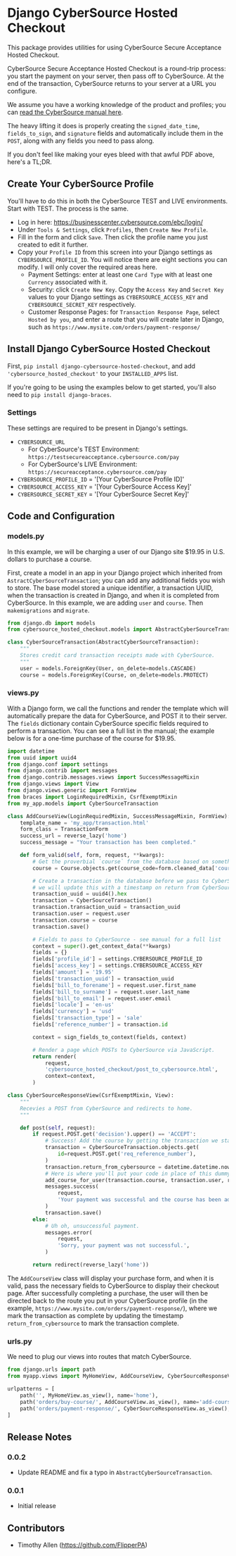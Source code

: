 # Django CyberSource Hosted Checkout

This package provides utilities for using CyberSource Secure Acceptance Hosted Checkout.

CyberSource Secure Acceptance Hosted Checkout is a round-trip process: you start the payment on your server, then pass off to CyberSource. At the end of the transaction, CyberSource returns to your server at a URL you configure.

We assume you have a working knowledge of the product and profiles; you can [read the CyberSource manual here](http://apps.cybersource.com/library/documentation/dev_guides/Secure_Acceptance_WM/Secure_Acceptance_WM.pdf).

The heavy lifting it does is properly creating the `signed_date_time`, `fields_to_sign`, and `signature` fields and automatically include them in the `POST`, along with any fields you need to pass along.

If you don't feel like making your eyes bleed with that awful PDF above, here's a TL;DR.

## Create Your CyberSource Profile

You'll have to do this in both the CyberSource TEST and LIVE environments. Start with TEST. The process is the same.

* Log in here: https://businesscenter.cybersource.com/ebc/login/
* Under `Tools & Settings`, click `Profiles`, then `Create New Profile`.
* Fill in the form and click `Save`. Then click the profile name you just created to edit it further.
* Copy your `Profile ID` from this screen into your Django settings as `CYBERSOURCE_PROFILE_ID`. You will notice there are eight sections you can modify. I will only cover the required areas here.
    * Payment Settings: enter at least one `Card Type` with at least one `Currency` associated with it.
    * Security: click `Create New Key`. Copy the `Access Key` and `Secret Key` values to your Django settings as `CYBERSOURCE_ACCESS_KEY` and `CYBERSOURCE_SECRET_KEY` respectively.
    * Customer Response Pages: for `Transaction Response Page`, select `Hosted by you`, and enter a route that you will create later in Django, such as `https://www.mysite.com/orders/payment-response/`

## Install Django CyberSource Hosted Checkout

First, `pip install django-cybersource-hosted-checkout`, and add `'cybersource_hosted_checkout'` to your `INSTALLED_APPS` list.

If you're going to be using the examples below to get started, you'll also need to `pip install django-braces`.

### Settings

These settings are required to be present in Django's settings.

* `CYBERSOURCE_URL`
    * For CyberSource's TEST Environment: `https://testsecureacceptance.cybersource.com/pay`
    * For CyberSource's LIVE Environment: `https://secureacceptance.cybersource.com/pay`
* `CYBERSOURCE_PROFILE_ID` = '[Your CyberSource Profile ID]'
* `CYBERSOURCE_ACCESS_KEY` = '[Your CyberSource Access Key]'
* `CYBERSOURCE_SECRET_KEY` = '[Your CyberSource Secret Key]'

## Code and Configuration

### models.py

In this example, we will be charging a user of our Django site $19.95 in U.S. dollars to purchase a course.

First, create a model in an app in your Django project which inherited from `AstractCyberSourceTransaction`; you can add any additional fields you wish to store. The base model stored a unique identifier, a transaction UUID, when the transaction is created in Django, and when it is completed from CyberSource. In this example, we are adding `user` and `course`. Then `makemigrations` and `migrate`.

```python
from django.db import models
from cybersource_hosted_checkout.models import AbstractCyberSourceTransaction

class CyberSourceTransaction(AbstractCyberSourceTransaction):
    """
    Stores credit card transaction receipts made with CyberSource.
    """
    user = models.ForeignKey(User, on_delete=models.CASCADE)
    course = models.ForeignKey(Course, on_delete=models.PROTECT)
```

### views.py

With a Django form, we call the functions and render the template which will automatically prepare the data for CyberSource, and POST it to their server. The `fields` dictionary contain CyberSource specific fields required to perform a transaction. You can see a full list in the manual; the example below is for a one-time purchase of the course for $19.95.

```python
import datetime
from uuid import uuid4
from django.conf import settings
from django.contrib import messages
from django.contrib.messages.views import SuccessMessageMixin
from django.views import View
from django.views.generic import FormView
from braces import LoginRequiredMixin, CsrfExemptMixin
from my_app.models import CyberSourceTransaction

class AddCourseView(LoginRequiredMixin, SuccessMessageMixin, FormView):
    template_name = 'my_app/transaction.html'
    form_class = TransactionForm
    success_url = reverse_lazy('home')
    success_message = "Your transaction has been completed."

    def form_valid(self, form, request, **kwargs):
        # Get the proverbial `course` from the database based on something in the form.
        course = Course.objects.get(course_code=form.cleaned_data['course_code'])

        # Create a transaction in the database before we pass to CyberSource;
        # we will update this with a timestamp on return from CyberSource
        transaction_uuid = uuid4().hex
        transaction = CyberSourceTransaction()
        transaction.transaction_uuid = transaction_uuid
        transaction.user = request.user
        transaction.course = course
        transaction.save()

        # Fields to pass to CyberSource - see manual for a full list
        context = super().get_context_data(**kwargs)
        fields = {}
        fields['profile_id'] = settings.CYBERSOURCE_PROFILE_ID
        fields['access_key'] = settings.CYBERSOURCE_ACCESS_KEY
        fields['amount'] = '19.95'
        fields['transaction_uuid'] = transaction_uuid
        fields['bill_to_forename'] = request.user.first_name
        fields['bill_to_surname'] = request.user.last_name
        fields['bill_to_email'] = request.user.email
        fields['locale'] = 'en-us'
        fields['currency'] = 'usd'
        fields['transaction_type'] = 'sale'
        fields['reference_number'] = transaction.id

        context = sign_fields_to_context(fields, context)

        # Render a page which POSTs to CyberSource via JavaScript.
        return render(
            request,
            'cybersource_hosted_checkout/post_to_cybersource.html',
            context=context,
        )

class CyberSourceResponseView(CsrfExemptMixin, View):
    """
    Recevies a POST from CyberSource and redirects to home.
    """

    def post(self, request):
        if request.POST.get('decision').upper() == 'ACCEPT':
            # Success! Add the course by getting the transaction we started.
            transaction = CyberSourceTransaction.objects.get(
                id=request.POST.get('req_reference_number'),
            )
            transaction.return_from_cybersource = datetime.datetime.now()
            # Here is where you'll put your code in place of this dummy function.
            add_course_for_user(transaction.course, transaction.user, request)
            messages.success(
                request,
                'Your payment was successful and the course has been added. Happy trading!',
            )
            transaction.save()
        else:
            # Uh oh, unsuccessful payment.
            messages.error(
                request,
                'Sorry, your payment was not successful.',
            )

        return redirect(reverse_lazy('home'))
```

The `AddCourseView` class will display your purchase form, and when it is valid, pass the necessary fields to CyberSource to display their checkout page. After successfully completing a purchase, the user will then be directed back to the route you put in your CyberSource profile (in the example, `https://www.mysite.com/orders/payment-response/`), where we mark the transaction as complete by updating the timestamp `return_from_cybersource` to mark the transaction complete.

### urls.py

We need to plug our views into routes that match CyberSource.

```python
from django.urls import path
from myapp.views import MyHomeView, AddCourseView, CyberSourceResponseView

urlpatterns = [
    path('', MyHomeView.as_view(), name='home'),
    path('orders/buy-course/', AddCourseView.as_view(), name='add-course'),
    path('orders/payment-response/', CyberSourceResponseView.as_view(), name='add-course-cybersource-response'),
]
```

## Release Notes

### 0.0.2

* Update README and fix a typo in `AbstractCyberSourceTransaction`.

### 0.0.1

* Initial release

## Contributors

* Timothy Allen (https://github.com/FlipperPA)
